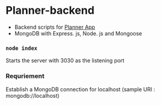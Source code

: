 # Planner-backend
* Backend scripts for [Planner App](https://github.com/AishwaryaSar/Planner)
* MongoDB with Express. js, Node. js and Mongoose

### `node index`
Starts the server with 3030 as the listening port

### Requriement 
Establish a MongoDB connection for localhost (sample URI : mongodb://localhost)
